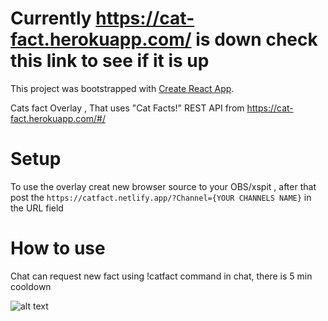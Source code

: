 # Currently https://cat-fact.herokuapp.com/ is down check this link to see if it is up 


This project was bootstrapped with [Create React App](https://github.com/facebook/create-react-app).

Cats fact Overlay , That uses "Cat Facts!" REST API  from https://cat-fact.herokuapp.com/#/ 
# Setup
To use the overlay creat new browser source to your OBS/xspit , after that post the 
```https://catfact.netlify.app/?Channel={YOUR CHANNELS NAME}```
in the URL field 
# How to use
Chat can request new fact using !catfact command in chat, there is 5 min cooldown 


![alt text](https://i.imgur.com/LWa6fdL.png)
